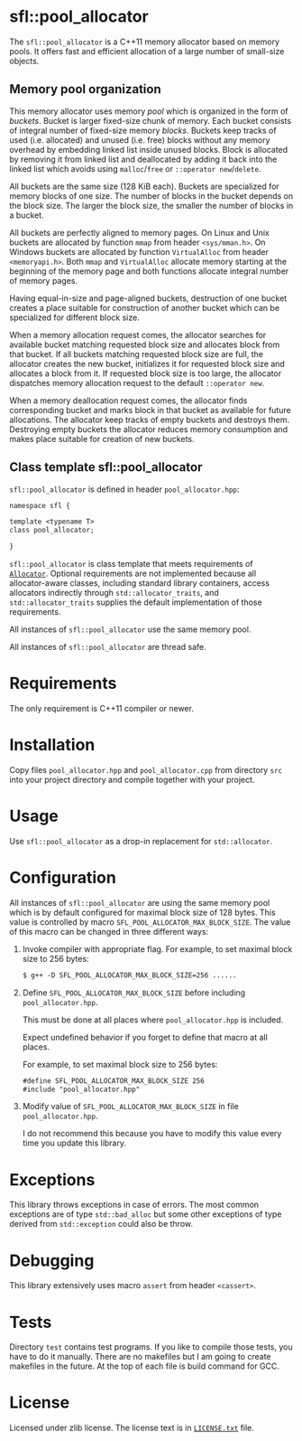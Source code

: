 # sfl::pool_allocator

The `sfl::pool_allocator` is a C++11 memory allocator based on memory pools.
It offers fast and efficient allocation of a large number of small-size objects.

## Memory pool organization

This memory allocator uses memory *pool* which is organized in the form of *buckets*.
Bucket is larger fixed-size chunk of memory.
Each bucket consists of integral number of fixed-size memory *blocks*.
Buckets keep tracks of used (i.e. allocated) and unused (i.e. free) blocks
without any memory overhead by embedding linked list inside unused blocks.
Block is allocated by removing it from linked list and deallocated by adding
it back into the linked list which avoids using `malloc`/`free` or `::operator new`/`delete`.

All buckets are the same size (128 KiB each).
Buckets are specialized for memory blocks of one size.
The number of blocks in the bucket depends on the block size.
The larger the block size, the smaller the number of blocks in a bucket.

All buckets are perfectly aligned to memory pages.
On Linux and Unix buckets are allocated by function `mmap` from header `<sys/mman.h>`.
On Windows buckets are allocated by function `VirtualAlloc` from header `<memoryapi.h>`.
Both `mmap` and `VirtualAlloc` allocate memory starting at the beginning of the
memory page and both functions allocate integral number of memory pages.

Having equal-in-size and page-aligned buckets, destruction of one bucket creates a
place suitable for construction of another bucket which can be specialized for
different block size.

When a memory allocation request comes, the allocator searches for available
bucket matching requested block size and allocates block from that bucket.
If all buckets matching requested block size are full, the allocator creates
the new bucket, initializes it for requested block size and allocates a block
from it.
If requested block size is too large, the allocator dispatches memory
allocation request to the default `::operator new`.

When a memory deallocation request comes, the allocator finds corresponding
bucket and marks block in that bucket as available for future allocations.
The allocator keep tracks of empty buckets and destroys them.
Destroying empty buckets the allocator reduces memory consumption and makes
place suitable for creation of new buckets.

## Class template sfl::pool_allocator

`sfl::pool_allocator` is defined in header `pool_allocator.hpp`:

```txt
namespace sfl {

template <typename T>
class pool_allocator;

}
```

`sfl::pool_allocator` is class template that meets requirements of
[`Allocator`](https://en.cppreference.com/w/cpp/named_req/Allocator).
Optional requirements are not implemented because all allocator-aware classes,
including standard library containers, access allocators indirectly through
`std::allocator_traits`, and `std::allocator_traits` supplies the default
implementation of those requirements.

All instances of `sfl::pool_allocator` use the same memory pool.

All instances of `sfl::pool_allocator` are thread safe.

# Requirements

The only requirement is C++11 compiler or newer.

# Installation

Copy files `pool_allocator.hpp` and `pool_allocator.cpp` from directory `src`
into your project directory and compile together with your project.

# Usage

Use `sfl::pool_allocator` as a drop-in replacement for `std::allocator`.

# Configuration

All instances of `sfl::pool_allocator` are using the same memory pool
which is by default configured for maximal block size of 128 bytes.
This value is controlled by macro `SFL_POOL_ALLOCATOR_MAX_BLOCK_SIZE`.
The value of this macro can be changed in three different ways:

1.  Invoke compiler with appropriate flag.
    For example, to set maximal block size to 256 bytes:

    ```txt
    $ g++ -D SFL_POOL_ALLOCATOR_MAX_BLOCK_SIZE=256 ......
    ```

2.  Define `SFL_POOL_ALLOCATOR_MAX_BLOCK_SIZE` before including `pool_allocator.hpp`.

    This must be done at all places where `pool_allocator.hpp` is included.

    Expect undefined behavior if you forget to define that macro at all places.

    For example, to set maximal block size to 256 bytes:

    ```txt
    #define SFL_POOL_ALLOCATOR_MAX_BLOCK_SIZE 256
    #include "pool_allocator.hpp"
    ```

3.  Modify value of `SFL_POOL_ALLOCATOR_MAX_BLOCK_SIZE` in file `pool_allocator.hpp`.

    I do not recommend this because you have to modify this value every time
    you update this library.

# Exceptions

This library throws exceptions in case of errors.
The most common exceptions are of type `std::bad_alloc` but some other
exceptions of type derived from `std::exception` could also be throw.

# Debugging

This library extensively uses macro `assert` from header `<cassert>`.

# Tests

Directory `test` contains test programs.
If you like to compile those tests, you have to do it manually.
There are no makefiles but I am going to create makefiles in the future.
At the top of each file is build command for GCC.

# License

Licensed under zlib license. The license text is in [`LICENSE.txt`](LICENSE.txt) file.
